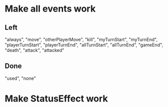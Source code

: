 # Make all events work
## Left
"always",
"move", "otherPlayerMove", "kill", "myTurnStart", "myTurnEnd",
"playerTurnStart", "playerTurnEnd", "allTurnStart", "allTurnEnd",
"gameEnd", "death", "attack", "attacked"
## Done
"used", "none"

# Make StatusEffect work
